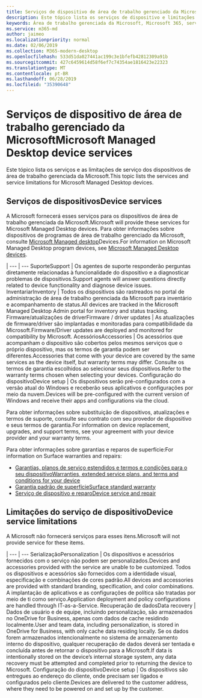 ```yaml
---
title: Serviços de dispositivo de área de trabalho gerenciado da Microsoft
description: Este tópico lista os serviços de dispositivo e limitações da área de trabalho gerenciada da Microsoft.
keywords: Área de trabalho gerenciada da Microsoft, Microsoft 365, serviço, documentação
ms.service: m365-md
author: jaimeo
ms.localizationpriority: normal
ms.date: 02/06/2019
ms.collection: M365-modern-desktop
ms.openlocfilehash: 533d51da027441ac199c3e1bfefb42812309a91b
ms.sourcegitcommit: 427c6459614d58f6ef7c74354ae1816423e22323
ms.translationtype: MT
ms.contentlocale: pt-BR
ms.lasthandoff: 06/28/2019
ms.locfileid: "35390648"
---
```

# <a name="microsoft-managed-desktop-device-services"></a><span data-ttu-id="198cb-104">Serviços de dispositivo de área de trabalho gerenciado da Microsoft</span><span class="sxs-lookup"><span data-stu-id="198cb-104">Microsoft Managed Desktop device services</span></span>

<span data-ttu-id="198cb-105">Este tópico lista os serviços e as limitações de serviço dos dispositivos de área de trabalho gerenciada da Microsoft.</span><span class="sxs-lookup"><span data-stu-id="198cb-105">This topic lists the services and service limitations for Microsoft Managed Desktop devices.</span></span>

## <a name="device-services"></a><span data-ttu-id="198cb-106">Serviços de dispositivos</span><span class="sxs-lookup"><span data-stu-id="198cb-106">Device services</span></span>

<span data-ttu-id="198cb-107">A Microsoft fornecerá esses serviços para os dispositivos de área de trabalho gerenciada da Microsoft.</span><span class="sxs-lookup"><span data-stu-id="198cb-107">Microsoft will provide these services for Microsoft Managed Desktop devices.</span></span> <span data-ttu-id="198cb-108">Para obter informações sobre dispositivos de programas de área de trabalho gerenciado da Microsoft, consulte [Microsoft Managed desktop](device-list.md)Devices.</span><span class="sxs-lookup"><span data-stu-id="198cb-108">For information on Microsoft Managed Desktop program devices, see [Microsoft Managed Desktop devices](device-list.md).</span></span>

 | 
 --- | ---
<span data-ttu-id="198cb-109">Suporte</span><span class="sxs-lookup"><span data-stu-id="198cb-109">Support</span></span> | <span data-ttu-id="198cb-110">Os agentes de suporte responderão perguntas diretamente relacionadas à funcionalidade do dispositivo e a diagnosticar problemas de dispositivos.</span><span class="sxs-lookup"><span data-stu-id="198cb-110">Support agents will answer questions directly related to device functionality and diagnose device issues.</span></span>
<span data-ttu-id="198cb-111">Inventariar</span><span class="sxs-lookup"><span data-stu-id="198cb-111">Inventory</span></span> | <span data-ttu-id="198cb-112">Todos os dispositivos são rastreados no portal de administração de área de trabalho gerenciada da Microsoft para inventário e acompanhamento de status.</span><span class="sxs-lookup"><span data-stu-id="198cb-112">All devices are tracked in the Microsoft Managed Desktop Admin portal for inventory and status tracking.</span></span>
<span data-ttu-id="198cb-113">Firmware/atualizações de driver</span><span class="sxs-lookup"><span data-stu-id="198cb-113">Firmware / driver updates</span></span> | <span data-ttu-id="198cb-114">As atualizações de firmware/driver são implantadas e monitoradas para compatibilidade da Microsoft.</span><span class="sxs-lookup"><span data-stu-id="198cb-114">Firmware/Driver updates are deployed and monitored for compatibility by Microsoft.</span></span> 
<span data-ttu-id="198cb-115">Acessórios</span><span class="sxs-lookup"><span data-stu-id="198cb-115">Accessories</span></span> | <span data-ttu-id="198cb-116">Os acessórios que acompanham o dispositivo são cobertos pelos mesmos serviços que o próprio dispositivo, mas os termos de garantia podem ser diferentes.</span><span class="sxs-lookup"><span data-stu-id="198cb-116">Accessories that come with your device are covered by the same services as the device itself, but warranty terms may differ.</span></span> <span data-ttu-id="198cb-117">Consulte os termos de garantia escolhidos ao selecionar seus dispositivos.</span><span class="sxs-lookup"><span data-stu-id="198cb-117">Refer to the warranty terms chosen when selecting your devices.</span></span> 
<span data-ttu-id="198cb-118">Configuração do dispositivo</span><span class="sxs-lookup"><span data-stu-id="198cb-118">Device setup</span></span>    | <span data-ttu-id="198cb-119">Os dispositivos serão pré-configurados com a versão atual do Windows e receberão seus aplicativos e configurações por meio da nuvem.</span><span class="sxs-lookup"><span data-stu-id="198cb-119">Devices will be pre-configured with the current version of Windows and receive their apps and configurations via the cloud.</span></span> 

<span data-ttu-id="198cb-120">Para obter informações sobre substituição de dispositivos, atualizações e termos de suporte, consulte seu contrato com seu provedor de dispositivo e seus termos de garantia.</span><span class="sxs-lookup"><span data-stu-id="198cb-120">For information on device replacement, upgrades, and support terms, see your agreement with your device provider and your warranty terms.</span></span>

<span data-ttu-id="198cb-121">Para obter informações sobre garantias e reparos de superfície:</span><span class="sxs-lookup"><span data-stu-id="198cb-121">For information on Surface warranties and repairs:</span></span>
- [<span data-ttu-id="198cb-122">Garantias, planos de serviço estendidos e termos e condições para o seu dispositivo</span><span class="sxs-lookup"><span data-stu-id="198cb-122">Warranties, extended service plans, and terms and conditions for your device</span></span>](https://support.microsoft.com/help/4040687/info-about-warranties-extended-service-plans-and-terms-conditions)
- [<span data-ttu-id="198cb-123">Garantia padrão de superfície</span><span class="sxs-lookup"><span data-stu-id="198cb-123">Surface standard warranty</span></span>](https://support.microsoft.com/help/4036296)
- [<span data-ttu-id="198cb-124">Serviço de dispositivo e reparo</span><span class="sxs-lookup"><span data-stu-id="198cb-124">Device service and repair</span></span>](https://support.microsoft.com/devices)

## <a name="device-service-limitations"></a><span data-ttu-id="198cb-125">Limitações do serviço de dispositivo</span><span class="sxs-lookup"><span data-stu-id="198cb-125">Device service limitations</span></span>

<span data-ttu-id="198cb-126">A Microsoft não fornecerá serviços para esses itens.</span><span class="sxs-lookup"><span data-stu-id="198cb-126">Microsoft will not provide service for these items.</span></span>

 | 
 --- | ---
<span data-ttu-id="198cb-127">Serialização</span><span class="sxs-lookup"><span data-stu-id="198cb-127">Personalization</span></span> | <span data-ttu-id="198cb-128">Os dispositivos e acessórios fornecidos com o serviço não podem ser personalizados.</span><span class="sxs-lookup"><span data-stu-id="198cb-128">Devices and accessories provided with the service are unable to be customized.</span></span> <span data-ttu-id="198cb-129">Todos os dispositivos e acessórios são fornecidos com a identidade visual, especificação e combinações de cores padrão.</span><span class="sxs-lookup"><span data-stu-id="198cb-129">All devices and accessories are provided with standard branding, specification, and color combinations.</span></span> <span data-ttu-id="198cb-130">A implantação de aplicativos e as configurações de política são tratadas por meio de ti como serviço.</span><span class="sxs-lookup"><span data-stu-id="198cb-130">Application deployment and policy configurations are handled through IT-as-a-Service.</span></span>
<span data-ttu-id="198cb-131">Recuperação de dados</span><span class="sxs-lookup"><span data-stu-id="198cb-131">Data recovery</span></span> | <span data-ttu-id="198cb-132">Dados de usuário e de equipe, incluindo personalização, são armazenados no OneDrive for Business, apenas com dados de cache residindo localmente.</span><span class="sxs-lookup"><span data-stu-id="198cb-132">User and team data, including personalization, is stored in OneDrive for Business, with only cache data residing locally.</span></span> <span data-ttu-id="198cb-133">Se os dados forem armazenados intencionalmente no sistema de armazenamento interno do dispositivo, qualquer recuperação de dados deverá ser tentada e concluída antes de retornar o dispositivo para a Microsoft.</span><span class="sxs-lookup"><span data-stu-id="198cb-133">If data is intentionally stored on the device’s internal storage system, any data recovery must be attempted and completed prior to returning the device to Microsoft.</span></span>
<span data-ttu-id="198cb-134">Configuração do dispositivo</span><span class="sxs-lookup"><span data-stu-id="198cb-134">Device setup</span></span> | <span data-ttu-id="198cb-135">Os dispositivos são entregues ao endereço do cliente, onde precisam ser ligados e configurados pelo cliente.</span><span class="sxs-lookup"><span data-stu-id="198cb-135">Devices are delivered to the customer address, where they need to be powered on and set up by the customer.</span></span>
